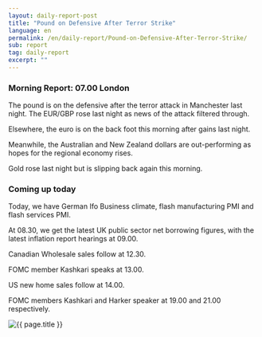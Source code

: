 ```yaml
---
layout: daily-report-post
title: "Pound on Defensive After Terror Strike"
language: en
permalink: /en/daily-report/Pound-on-Defensive-After-Terror-Strike/
sub: report
tag: daily-report
excerpt: ""
---
```

### Morning Report: 07.00 London

The pound is on the defensive after the terror attack in Manchester last night. The EUR/GBP rose last night as news of the attack filtered through. 

Elsewhere, the euro is on the back foot this morning after gains last night. 

Meanwhile, the Australian and New Zealand dollars are out-performing as hopes for the regional economy rises. 

Gold rose last night but is slipping back again this morning. 

### Coming up today

Today, we have German Ifo Business climate, flash manufacturing PMI and flash services PMI. 

At 08.30, we get the latest UK public sector net borrowing figures, with the latest inflation report hearings at 09.00. 

Canadian Wholesale sales follow at 12.30. 

FOMC member Kashkari speaks at 13.00. 

US new home sales follow at 14.00. 

FOMC members Kashkari and Harker speaker at 19.00 and 21.00 respectively. 

<p><img src="{{ "/assets/images/daily-report/2017-05-23_07-46-46.jpg" | relative_url }}" alt="{{ page.title }}" title="{{ page.title }}"></p>